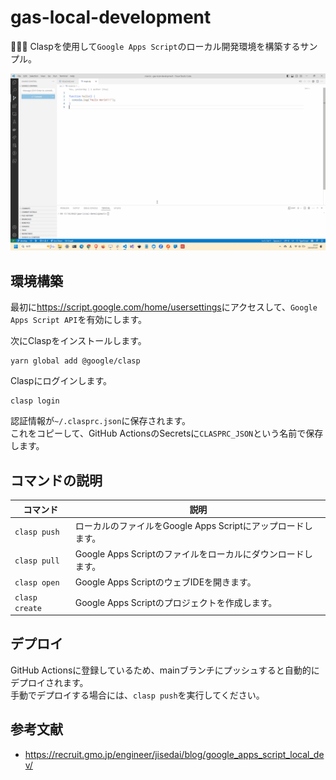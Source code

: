 # gas-local-development

🍍🍍🍍 Claspを使用して`Google Apps Script`のローカル開発環境を構築するサンプル。  

![成果物](./docs/img/fruit.gif)  

## 環境構築

最初に<https://script.google.com/home/usersettings>にアクセスして、`Google Apps Script API`を有効にします。  

次にClaspをインストールします。  

```shell
yarn global add @google/clasp
```

Claspにログインします。  

```shell
clasp login
```

認証情報が`~/.clasprc.json`に保存されます。  
これをコピーして、GitHub ActionsのSecretsに`CLASPRC_JSON`という名前で保存します。  

## コマンドの説明

| コマンド | 説明 |
| --- | --- |
| `clasp push` | ローカルのファイルをGoogle Apps Scriptにアップロードします。 |
| `clasp pull` | Google Apps Scriptのファイルをローカルにダウンロードします。 |
| `clasp open` | Google Apps ScriptのウェブIDEを開きます。 |
| `clasp create` | Google Apps Scriptのプロジェクトを作成します。 |

## デプロイ

GitHub Actionsに登録しているため、mainブランチにプッシュすると自動的にデプロイされます。  
手動でデプロイする場合には、`clasp push`を実行してください。  

## 参考文献

- <https://recruit.gmo.jp/engineer/jisedai/blog/google_apps_script_local_dev/>
